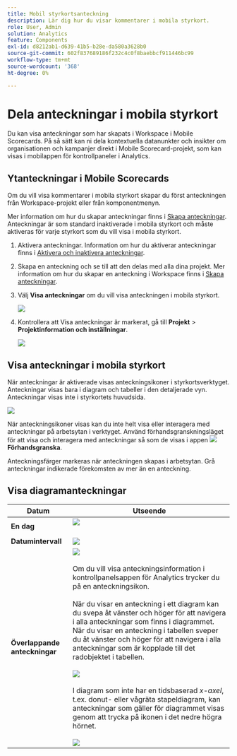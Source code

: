 ```yaml
---
title: Mobil styrkortsanteckning
description: Lär dig hur du visar kommentarer i mobila styrkort.
role: User, Admin
solution: Analytics
feature: Components
exl-id: d8212ab1-d639-41b5-b28e-da580a3628b0
source-git-commit: 602f837689186f232c4c0f8baebbcf911446bc99
workflow-type: tm+mt
source-wordcount: '368'
ht-degree: 0%

---
```



# Dela anteckningar i mobila styrkort

Du kan visa anteckningar som har skapats i Workspace i Mobile Scorecards. På så sätt kan ni dela kontextuella datanunkter och insikter om organisationen och kampanjer direkt i Mobile Scorecard-projekt, som kan visas i mobilappen för kontrollpaneler i Analytics.

## Ytanteckningar i Mobile Scorecards

Om du vill visa kommentarer i mobila styrkort skapar du först anteckningen från Workspace-projekt eller från komponentmenyn.

Mer information om hur du skapar anteckningar finns i [Skapa anteckningar](create-annotations.md). Anteckningar är som standard inaktiverade i mobila styrkort och måste aktiveras för varje styrkort som du vill visa i mobila styrkort.

1. Aktivera anteckningar. Information om hur du aktiverar anteckningar finns i [Aktivera och inaktivera anteckningar](overview.md#annotations-on-off).

1. Skapa en anteckning och se till att den delas med alla dina projekt. Mer information om hur du skapar en anteckning i Workspace finns i [Skapa anteckningar](create-annotations.md).

1. Välj **Visa anteckningar** om du vill visa anteckningen i mobila styrkort.

   ![](assets/show-annotations.png)

1. Kontrollera att Visa anteckningar är markerat, gå till **Projekt** > **Projektinformation och inställningar**.

   ![](assets/project-info-settings.png)

## Visa anteckningar i mobila styrkort

När anteckningar är aktiverade visas anteckningsikoner i styrkortsverktyget. Anteckningar visas bara i diagram och tabeller i den detaljerade vyn. Anteckningar visas inte i styrkortets huvudsida.

![](assets/view-annotations.png)

När anteckningsikoner visas kan du inte helt visa eller interagera med anteckningar på arbetsytan i verktyget. Använd förhandsgranskningsläget för att visa och interagera med anteckningar så som de visas i appen ![](https://spectrum.adobe.com/static/icons/workflow_18/Smock_Play_18_N.svg) **Förhandsgranska**.

Anteckningsfärger markeras när anteckningen skapas i arbetsytan. Grå anteckningar indikerade förekomsten av mer än en anteckning.

## Visa diagramanteckningar

| Datum | Utseende |
| --- | --- |
| **En dag** | ![](assets/single-day-mobile-annotations.png)<br></br> |
| **Datumintervall** | ![](assets/date-range.png) |
| **Överlappande anteckningar** | ![](assets/overlapping-annotations.png)<br></br>Om du vill visa anteckningsinformation i kontrollpanelsappen för Analytics trycker du på en anteckningsikon. <br></br>När du visar en anteckning i ett diagram kan du svepa åt vänster och höger för att navigera i alla anteckningar som finns i diagrammet. När du visar en anteckning i tabellen sveper du åt vänster och höger för att navigera i alla anteckningar som är kopplade till det radobjektet i tabellen. <br></br>![](assets/swipe-multiple-annotations.png) <br></br>I diagram som inte har en tidsbaserad *x-axel*, t.ex. donut- eller vågräta stapeldiagram, kan anteckningar som gäller för diagrammet visas genom att trycka på ikonen i det nedre högra hörnet.<br></br> ![](assets/charts-without-timebase.png) |
